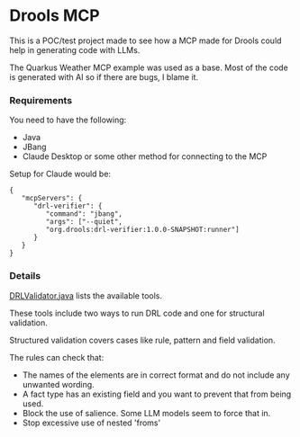 # Drools MCP

This is a POC/test project made to see how a MCP made for Drools could help in generating code with LLMs.

The Quarkus Weather MCP example was used as a base. Most of the code is generated with AI so if there are bugs, I blame it.

### Requirements
You need to have the following:
* Java
* JBang
* Claude Desktop or some other method for connecting to the MCP

Setup for Claude would be:


    {
       "mcpServers": {
          "drl-verifier": {
             "command": "jbang",
             "args": ["--quiet",
             "org.drools:drl-verifier:1.0.0-SNAPSHOT:runner"]
          }
       }
    }

### Details
[DRLValidator.java](src/main/java/org/drools/DRLValidator.java) lists the available tools.

These tools include two ways to run DRL code and one for structural validation.

Structured validation covers cases like rule, pattern and field validation.

The rules can check that:
* The names of the elements are in correct format and do not include any unwanted wording.
* A fact type has an existing field and you want to prevent that from being used.
* Block the use of salience. Some LLM models seem to force that in.
* Stop excessive use of nested 'froms'

